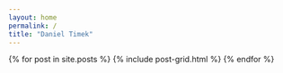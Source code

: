 ```yaml
---
layout: home
permalink: /
title: "Daniel Timek"
---
```


<div class="tiles">
{% for post in site.posts %}
	{% include post-grid.html %}
{% endfor %}
</div><!-- /.tiles -->
